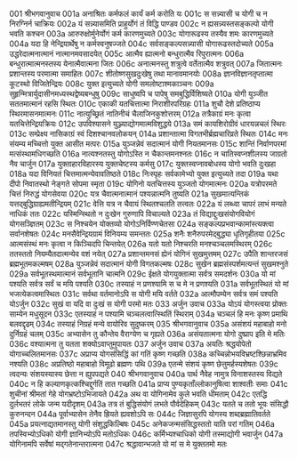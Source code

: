 001	श्रीभगवानुवाच
001a	अनाश्रितः कर्मफलं कार्यं कर्म करोति यः
001c	स सन्न्यासी च योगी च न निरग्निर्न चाक्रियः
002a	यं सन्न्यासमिति प्राहुर्योगं तं विद्धि पाण्डव
002c	न ह्यसन्न्यस्तसङ्कल्पो योगी भवति कश्चन
003a	आरुरुक्षोर्मुनेर्योगं कर्म कारणमुच्यते
003c	योगारूढस्य तस्यैव शमः कारणमुच्यते
004a	यदा हि नेन्द्रियार्थेषु न कर्मस्वनुषज्जते
004c	सर्वसङ्कल्पसन्न्यासी योगारूढस्तदोच्यते
005a	उद्धरेदात्मनात्मानं नात्मानमवसादयेत्
005c	आत्मैव ह्यात्मनो बन्धुरात्मैव रिपुरात्मनः
006a	बन्धुरात्मात्मनस्तस्य येनात्मैवात्मना जितः
006c	अनात्मनस्तु शत्रुत्वे वर्तेतात्मैव शत्रुवत्
007a	जितात्मनः प्रशान्तस्य परमात्मा समाहितः
007c	शीतोष्णसुखदुःखेषु तथा मानावमानयोः
008a	ज्ञानविज्ञानतृप्तात्मा कूटस्थो विजितेन्द्रियः
008c	युक्त इत्युच्यते योगी समलोष्टाश्मकाञ्चनः
009a	सुहृन्मित्रार्युदासीनमध्यस्थद्वेष्यबन्धुषु
009c	साधुष्वपि च पापेषु समबुद्धिर्विशिष्यते
010a	योगी युञ्जीत सततमात्मानं रहसि स्थितः
010c	एकाकी यतचित्तात्मा निराशीरपरिग्रहः
011a	शुचौ देशे प्रतिष्ठाप्य स्थिरमासनमात्मनः
011c	नात्युच्छ्रितं नातिनीचं चैलाजिनकुशोत्तरम्
012a	तत्रैकाग्रं मनः कृत्वा यतचित्तेन्द्रियक्रियः
012c	उपविश्यासने युञ्ज्याद्योगमात्मविशुद्धये
013a	समं कायशिरोग्रीवं धारयन्नचलं स्थिरः
013c	सम्प्रेक्ष्य नासिकाग्रं स्वं दिशश्चानवलोकयन्
014a	प्रशान्तात्मा विगतभीर्ब्रह्मचारिव्रते स्थितः
014c	मनः संयम्य मच्चित्तो युक्त आसीत मत्परः
015a	युञ्जन्नेवं सदात्मानं योगी नियतमानसः
015c	शान्तिं निर्वाणपरमां मत्संस्थामधिगच्छति
016a	नात्यश्नतस्तु योगोऽस्ति न चैकान्तमनश्नतः
016c	न चातिस्वप्नशीलस्य जाग्रतो नैव चार्जुन
017a	युक्ताहारविहारस्य युक्तचेष्टस्य कर्मसु
017c	युक्तस्वप्नावबोधस्य योगो भवति दुःखहा
018a	यदा विनियतं चित्तमात्मन्येवावतिष्ठते
018c	निःस्पृहः सर्वकामेभ्यो युक्त इत्युच्यते तदा
019a	यथा दीपो निवातस्थो नेङ्गते सोपमा स्मृता
019c	योगिनो यतचित्तस्य युञ्जतो योगमात्मनः
020a	यत्रोपरमते चित्तं निरुद्धं योगसेवया
020c	यत्र चैवात्मनात्मानं पश्यन्नात्मनि तुष्यति
021a	सुखमात्यन्तिकं यत्तद्बुद्धिग्राह्यमतीन्द्रियम्
021c	वेत्ति यत्र न चैवायं स्थितश्चलति तत्त्वतः
022a	यं लब्ध्वा चापरं लाभं मन्यते नाधिकं ततः
022c	यस्मिन्स्थितो न दुःखेन गुरुणापि विचाल्यते
023a	तं विद्याद्दुःखसंयोगवियोगं योगसञ्ज्ञितम्
023c	स निश्चयेन योक्तव्यो योगोऽनिर्विण्णचेतसा
024a	सङ्कल्पप्रभवान्कामांस्त्यक्त्वा सर्वानशेषतः
024c	मनसैवेन्द्रियग्रामं विनियम्य समन्ततः
025a	शनैः शनैरुपरमेद्बुद्ध्या धृतिगृहीतया
025c	आत्मसंस्थं मनः कृत्वा न किञ्चिदपि चिन्तयेत्
026a	यतो यतो निश्चरति मनश्चञ्चलमस्थिरम्
026c	ततस्ततो नियम्यैतदात्मन्येव वशं नयेत्
027a	प्रशान्तमनसं ह्येनं योगिनं सुखमुत्तमम्
027c	उपैति शान्तरजसं ब्रह्मभूतमकल्मषम्
028a	युञ्जन्नेवं सदात्मानं योगी विगतकल्मषः
028c	सुखेन ब्रह्मसंस्पर्शमत्यन्तं सुखमश्नुते
029a	सर्वभूतस्थमात्मानं सर्वभूतानि चात्मनि
029c	ईक्षते योगयुक्तात्मा सर्वत्र समदर्शनः
030a	यो मां पश्यति सर्वत्र सर्वं च मयि पश्यति
030c	तस्याहं न प्रणश्यामि स च मे न प्रणश्यति
031a	सर्वभूतस्थितं यो मां भजत्येकत्वमास्थितः
031c	सर्वथा वर्तमानोऽपि स योगी मयि वर्तते
032a	आत्मौपम्येन सर्वत्र समं पश्यति योऽर्जुन
032c	सुखं वा यदि वा दुःखं स योगी परमो मतः
033	अर्जुन उवाच
033a	योऽयं योगस्त्वया प्रोक्तः साम्येन मधुसूदन
033c	एतस्याहं न पश्यामि चञ्चलत्वात्स्थितिं स्थिराम्
034a	चञ्चलं हि मनः कृष्ण प्रमाथि बलवद्दृढम्
034c	तस्याहं निग्रहं मन्ये वायोरिव सुदुष्करम्
035	श्रीभगवानुवाच
035a	असंशयं महाबाहो मनो दुर्निग्रहं चलम्
035c	अभ्यासेन तु कौन्तेय वैराग्येण च गृह्यते
036a	असंयतात्मना योगो दुष्प्राप इति मे मतिः
036c	वश्यात्मना तु यतता शक्योऽवाप्तुमुपायतः
037	अर्जुन उवाच
037a	अयतिः श्रद्धयोपेतो योगाच्चलितमानसः
037c	अप्राप्य योगसंसिद्धिं कां गतिं कृष्ण गच्छति
038a	कच्चिन्नोभयविभ्रष्टश्छिन्नाभ्रमिव नश्यति
038c	अप्रतिष्ठो महाबाहो विमूढो ब्रह्मणः पथि
039a	एतन्मे संशयं कृष्ण छेत्तुमर्हस्यशेषतः
039c	त्वदन्यः संशयस्यास्य छेत्ता न ह्युपपद्यते
040	श्रीभगवानुवाच
040a	पार्थ नैवेह नामुत्र विनाशस्तस्य विद्यते
040c	न हि कल्याणकृत्कश्चिद्दुर्गतिं तात गच्छति
041a	प्राप्य पुण्यकृताँल्लोकानुषित्वा शाश्वतीः समाः
041c	शुचीनां श्रीमतां गेहे योगभ्रष्टोऽभिजायते
042a	अथ वा योगिनामेव कुले भवति धीमताम्
042c	एतद्धि दुर्लभतरं लोके जन्म यदीदृशम्
043a	तत्र तं बुद्धिसंयोगं लभते पौर्वदेहिकम्
043c	यतते च ततो भूयः संसिद्धौ कुरुनन्दन
044a	पूर्वाभ्यासेन तेनैव ह्रियते ह्यवशोऽपि सः
044c	जिज्ञासुरपि योगस्य शब्दब्रह्मातिवर्तते
045a	प्रयत्नाद्यतमानस्तु योगी संशुद्धकिल्बिषः
045c	अनेकजन्मसंसिद्धस्ततो याति परां गतिम्
046a	तपस्विभ्योऽधिको योगी ज्ञानिभ्योऽपि मतोऽधिकः
046c	कर्मिभ्यश्चाधिको योगी तस्माद्योगी भवार्जुन
047a	योगिनामपि सर्वेषां मद्गतेनान्तरात्मना
047c	श्रद्धावान्भजते यो मां स मे युक्ततमो मतः
